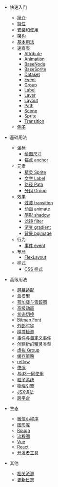 * 快速入门
  * [简介](/zh-cn/index#简介)
  * [特性](/zh-cn/index#特性)
  * [安装和使用](/zh-cn/index#安装和使用)
  * [架构](/zh-cn/index#架构)
  * [基本用法](/zh-cn/index#基本用法)
  * 速查表
    * [Attribute](/zh-cn/doc/attribute)
    * [Animation](/zh-cn/doc/animation)
    * [BaseNode](/zh-cn/doc/basenode)
    * [BaseSprite](/zh-cn/doc/basesprite)
    * [Dataset](/zh-cn/doc/dataset)
    * [Event](/zh-cn/doc/event)
    * [Group](/zh-cn/doc/group)
    * [Label](/zh-cn/doc/label)
    * [Layer](/zh-cn/doc/layer)
    * [Layout](/zh-cn/doc/layout)
    * [Path](/zh-cn/doc/path)
    * [Scene](/zh-cn/doc/scene)
    * [Sprite](/zh-cn/doc/sprite)
    * [Transition](/zh-cn/doc/transition)
  * [例子](/zh-cn/examples)

* 基础用法
  * 坐标
    * [绘图尺寸](/zh-cn/layer#绘图尺寸)
    * [锚点 anchor](/zh-cn/layer#锚点-anchor)
  * 元素
    * [精灵 Sprite](/zh-cn/elements#精灵-Sprite)
    * [文字 Label](/zh-cn/elements#文字-Label)
    * [路径 Path](/zh-cn/elements#路径-Path)
    * [分组 Group](/zh-cn/elements#分组-Group)
  * 效果
    * [过渡 transition](/zh-cn/effect#动画-transition)
    * [动画 animate](/zh-cn/effect#动画-animate)
    * [阴影 shadow](/zh-cn/effect#阴影-shadow)
    * [滤镜 filter](/zh-cn/effect#滤镜-filter)
    * [渐变 gradient](/zh-cn/effect#渐变-gradient)
    * [背景 bgimage](/zh-cn/bgimage)
  * 行为
    * [事件 event](/zh-cn/behavior#响应-dom-事件)
  * 布局
    * [FlexLayout](/zh-cn/guide/flexlayout)
  * 样式
    * [CSS 样式](/zh-cn/guide/styles)
* 高级用法
  * [屏幕适配](/zh-cn/guide/resolution)
  * [盒模型](/zh-cn/guide/boxmodel)
  * [预加载与雪碧图](/zh-cn/guide/resource)
  * [高级动画](/zh-cn/guide/animations)
  * [状态切换](/zh-cn/guide/states)
  * [Bitmap Font](/zh-cn/guide/bmfont)
  * [外部时钟](/zh-cn/guide/ticker)
  * [碰撞检测](/zh-cn/guide/collision)
  * [事件与自定义事件](/zh-cn/guide/events)
  * [创建新的精灵类型](/zh-cn/guide/nodes)
  * [虚拟 Group](/zh-cn/guide/virtualgroup)
  * [缓存策略](/zh-cn/guide/cache)
  * [reflow](/zh-cn/guide/reflow)
  * [快照](/zh-cn/guide/snapshot)
  * [与d3一同使用](/zh-cn/guide/d3)
  * [粒子系统](/zh-cn/guide/particle)
  * [物理引擎](/zh-cn/guide/matter)
  * [JSX语法](/zh-cn/guide/jsx)
  * [跨平台](/zh-cn/guide/platforms)

* 生态
  * [微信小程序](https://github.com/spritejs/sprite-wxapp)
  * [图形库](https://github.com/spritejs/sprite-extend-shapes)
  * [Rough](https://github.com/spritejs/sprite-extend-rough)
  * [流程图](https://github.com/spritejs/sprite-extend-dagre)
  * [Vue](http://vue.spritejs.org)
  * [React](http://react.spritejs.org)
  * [开发者工具](/zh-cn/guide/devtools)

* 其他
  * [相关资源](/zh-cn/resource)
  * [更新日志](/zh-cn/changelog)
